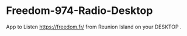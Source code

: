 # Freedom-974-Radio-Desktop
App to Listen https://freedom.fr/ from Reunion Island on your DESKTOP .
